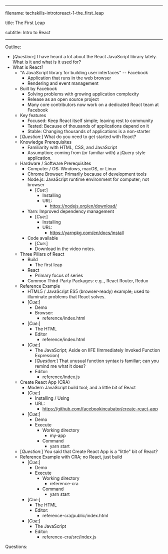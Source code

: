 -----------------------------------------------

filename: techskills-introtoreact-1-the_first_leap

title: The First Leap

subtitle: Intro to React

-----------------------------------------------

Outline:

  - [_Question_:] I have heard a lot about the React JavaScript library lately. What is it and what is it used for?
  - What is React?
    - "A JavaScript library for building user interfaces" -- Facebook
      - Application that runs in the web browser
      - Rendering and event management
    - Built by Facebook
      - Solving problems with growing application complexity
      - Release as an open source project
      - Many core contributors now work on a dedicated React team at Facebook
    - Key features
      - Focused: Keep React itself simple; leaving rest to community
      - Tested: Because of thousands of applications depend on it
      - Stable: Changing thousands of applications is a non-starter
    - [_Question_:] What do you need to get started with React?
    - Knowledge Prerequisites
      - Familiarity with HTML, CSS, and JavaScript
      - Assumption; coming from (or familiar with) a jQuery style application.
    - Hardware / Software Prerequisites
      - Computer / OS: Windows, macOS, or Linux
      - Chrome Browser: Primarily because of development tools
      - Node.js: JavaScript runtime environment for computer; not browser
        - [_Cue_:]
          - Installing
          - URL:
            - https://nodejs.org/en/download/
      - Yarn: Improved dependency management
        - [_Cue_:]
          - Installing
          - URL:
            - https://yarnpkg.com/en/docs/install
      - Code available
        - [_Cue_:]
        - Download in the video notes.
    - Three Pillars of React
      - Build
        - The first leap
      - React
        - Primary focus of series
      - Common Third-Party Packages: e.g.., React Router, Redux
    - Reference Example  
      - HTML5 / JavaScript ES5 (browser-ready) example; used to illuminate problems that React solves.
      - [_Cue_:]
        - Demo
        - Browser:
          - reference/index.html
      - [_Cue_:]
        - The HTML
        - Editor
          - reference/index.html
      - [_Cue_:]
        - The JavaScript; Aside on IIFE (Immediately Invoked Function Expression)
        - [_Question_:] That unusual function syntax is familiar; can you remind me what it does?
        - Editor:
          - reference/index.js
    - Create React App (CRA)
      - Modern JavaScript build tool; and a little bit of React
      - [_Cue_:]
        - Installing / Using
        - URL:
          - https://github.com/facebookincubator/create-react-app
      - [_Cue_:]
        - Demo
        - Execute
          - Working directory
            - my-app
          - Command
            - yarn start
    - [_Question_:] You said that Create React App is a "little" bit of React?
    - Reference Example with CRA; no React, just build
      - [_Cue_:]
        - Demo
        - Execute
          - Working directory
            - reference-cra
          - Command
            - yarn start
      - [_Cue_:]
        - The HTML
        - Editor:
          - reference-cra/public/index.html
      - [_Cue_:]
        - The JavaScript
        - Editor:
          - reference-cra/src/index.js

Questions:
